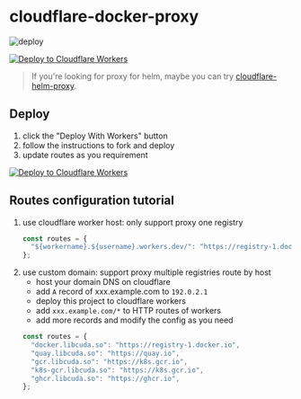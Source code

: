 # cloudflare-docker-proxy

![deploy](https://github.com/ciiiii/cloudflare-docker-proxy/actions/workflows/deploy.yaml/badge.svg)

[![Deploy to Cloudflare Workers](https://deploy.workers.cloudflare.com/button)](https://deploy.workers.cloudflare.com/?url=https://github.com/jamesleei/cloudflare-docker-proxy)

> If you're looking for proxy for helm, maybe you can try [cloudflare-helm-proxy](https://github.com/jamesleei/cloudflare-docker-proxy).

## Deploy

1. click the "Deploy With Workers" button
2. follow the instructions to fork and deploy
3. update routes as you requirement

[![Deploy to Cloudflare Workers](https://deploy.workers.cloudflare.com/button)](https://deploy.workers.cloudflare.com/?url=https://github.com/jamesleei/cloudflare-docker-proxy)

## Routes configuration tutorial

1. use cloudflare worker host: only support proxy one registry
   ```javascript
   const routes = {
     "${workername}.${username}.workers.dev/": "https://registry-1.docker.io",
   };
   ```
2. use custom domain: support proxy multiple registries route by host
   - host your domain DNS on cloudflare
   - add `A` record of xxx.example.com to `192.0.2.1`
   - deploy this project to cloudflare workers
   - add `xxx.example.com/*` to HTTP routes of workers
   - add more records and modify the config as you need
   ```javascript
   const routes = {
     "docker.libcuda.so": "https://registry-1.docker.io",
     "quay.libcuda.so": "https://quay.io",
     "gcr.libcuda.so": "https://k8s.gcr.io",
     "k8s-gcr.libcuda.so": "https://k8s.gcr.io",
     "ghcr.libcuda.so": "https://ghcr.io",
   };
   ```

